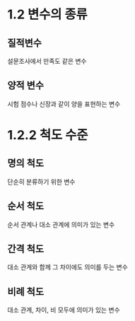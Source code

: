 # 1.2 변수의 종류

## 질적변수

설문조사에서 만족도 같은 변수

## 양적 변수

시험 점수나 신장과 같이 양을 표현하는 변수

# 1.2.2 척도 수준

## 명의 척도

단순히 분류하기 위한 변수

## 순서 척도

순서 관계나 대소 관계에 의미가 있는 변수

## 간격 척도

대소 관계와 함께 그 차이에도 의미를 두는 변수

## 비례 척도

대소 관계, 차이, 비 모두에 의미가 있는 변수